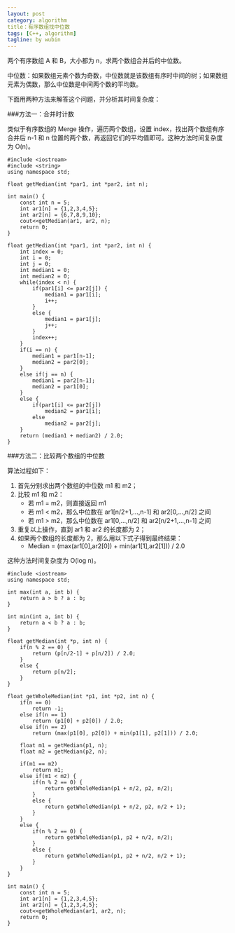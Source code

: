 ```yaml
---
layout: post
category: algorithm
title：有序数组找中位数
tags: [C++, algorithm]
tagline: by wubin
---
```


两个有序数组 A 和 B，大小都为 n，求两个数组合并后的中位数。

中位数：如果数组元素个数为奇数，中位数就是该数组有序时中间的树；如果数组元素为偶数，那么中位数是中间两个数的平均数。

下面用两种方法来解答这个问题，并分析其时间复杂度：

<!--more-->

###方法一：合并时计数

类似于有序数组的 Merge 操作，遍历两个数组，设置 index，找出两个数组有序合并后 n-1 和 n 位置的两个数，再返回它们的平均值即可。这种方法时间复杂度为 O(n)。

	#include <iostream>
	#include <string>
	using namespace std;

	float getMedian(int *par1, int *par2, int n);

	int main() {
	    const int n = 5;
	    int ar1[n] = {1,2,3,4,5};
	    int ar2[n] = {6,7,8,9,10};
	    cout<<getMedian(ar1, ar2, n);
	    return 0;
	}

	float getMedian(int *par1, int *par2, int n) {
	    int index = 0;
	    int i = 0;
	    int j = 0;
	    int median1 = 0;
	    int median2 = 0;
	    while(index < n) {
	        if(par1[i] <= par2[j]) {
	            median1 = par1[i];
	            i++;
	        }
	        else {
	            median1 = par1[j];
	            j++;
	        }
	        index++;
	    }
	    if(i == n) {
	        median1 = par1[n-1];
	        median2 = par2[0];
	    }
	    else if(j == n) {
	        median1 = par2[n-1];
	        median2 = par1[0];
	    }
	    else {
	        if(par1[i] <= par2[j])
	            median2 = par1[i];
	        else
	            median2 = par2[j];
	    }
	    return (median1 + median2) / 2.0;
	}

###方法二：比较两个数组的中位数

算法过程如下：

1. 首先分别求出两个数组的中位数 m1 和 m2；
2. 比较 m1 和 m2：
	* 若 m1 = m2，则直接返回 m1
	* 若 m1 < m2，那么中位数在 ar1[n/2+1,...,n-1] 和 ar2[0,...,n/2] 之间
	* 若 m1 > m2，那么中位数在 ar1[0,...,n/2] 和 ar2[n/2+1,...,n-1] 之间
3. 重复以上操作，直到 ar1 和 ar2 的长度都为 2；
4. 如果两个数组的长度都为 2，那么用以下式子得到最终结果：
	* Median = (max(ar1[0],ar2[0]) + min(ar1[1],ar2[1])) / 2.0

这种方法时间复杂度为 O(log n)。

	#include <iostream>
	using namespace std;

	int max(int a, int b) {
	    return a > b ? a : b;
	}

	int min(int a, int b) {
	    return a < b ? a : b;
	}

	float getMedian(int *p, int n) {
	    if(n % 2 == 0) {
	        return (p[n/2-1] + p[n/2]) / 2.0;
	    }
	    else {
	        return p[n/2];
	    }
	}

	float getWholeMedian(int *p1, int *p2, int n) {
	    if(n == 0)
	        return -1;
	    else if(n == 1)
	        return (p1[0] + p2[0]) / 2.0;
	    else if(n == 2)
	        return (max(p1[0], p2[0]) + min(p1[1], p2[1])) / 2.0;
	    
	    float m1 = getMedian(p1, n);
	    float m2 = getMedian(p2, n);
	    
	    if(m1 == m2)
	        return m1;
	    else if(m1 < m2) {
	        if(n % 2 == 0) {
	            return getWholeMedian(p1 + n/2, p2, n/2);
	        }
	        else {
	            return getWholeMedian(p1 + n/2, p2, n/2 + 1);
	        }
	    }
	    else {
	        if(n % 2 == 0) {
	            return getWholeMedian(p1, p2 + n/2, n/2);
	        }
	        else {
	            return getWholeMedian(p1, p2 + n/2, n/2 + 1);
	        }
	    }
	}

	int main() {
	    const int n = 5;
	    int ar1[n] = {1,2,3,4,5};
	    int ar2[n] = {1,2,3,4,5};
	    cout<<getWholeMedian(ar1, ar2, n);
	    return 0;
	}
